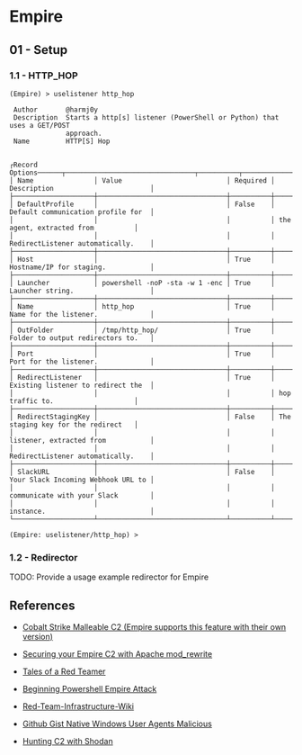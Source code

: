 # Empire

## 01 - Setup

### 1.1 - HTTP_HOP

```
(Empire) > uselistener http_hop

 Author       @harmj0y                                                              
 Description  Starts a http[s] listener (PowerShell or Python) that uses a GET/POST 
              approach.                                                             
 Name         HTTP[S] Hop                                                           


┌Record Options──────┬────────────────────────────────┬──────────┬────────────────────────────────────┐
│ Name               │ Value                          │ Required │ Description                        │
├────────────────────┼────────────────────────────────┼──────────┼────────────────────────────────────┤
│ DefaultProfile     │                                │ False    │ Default communication profile for  │
│                    │                                │          │ the agent, extracted from          │
│                    │                                │          │ RedirectListener automatically.    │
├────────────────────┼────────────────────────────────┼──────────┼────────────────────────────────────┤
│ Host               │                                │ True     │ Hostname/IP for staging.           │
├────────────────────┼────────────────────────────────┼──────────┼────────────────────────────────────┤
│ Launcher           │ powershell -noP -sta -w 1 -enc │ True     │ Launcher string.                   │
├────────────────────┼────────────────────────────────┼──────────┼────────────────────────────────────┤
│ Name               │ http_hop                       │ True     │ Name for the listener.             │
├────────────────────┼────────────────────────────────┼──────────┼────────────────────────────────────┤
│ OutFolder          │ /tmp/http_hop/                 │ True     │ Folder to output redirectors to.   │
├────────────────────┼────────────────────────────────┼──────────┼────────────────────────────────────┤
│ Port               │                                │ True     │ Port for the listener.             │
├────────────────────┼────────────────────────────────┼──────────┼────────────────────────────────────┤
│ RedirectListener   │                                │ True     │ Existing listener to redirect the  │
│                    │                                │          │ hop traffic to.                    │
├────────────────────┼────────────────────────────────┼──────────┼────────────────────────────────────┤
│ RedirectStagingKey │                                │ False    │ The staging key for the redirect   │
│                    │                                │          │ listener, extracted from           │
│                    │                                │          │ RedirectListener automatically.    │
├────────────────────┼────────────────────────────────┼──────────┼────────────────────────────────────┤
│ SlackURL           │                                │ False    │ Your Slack Incoming Webhook URL to │
│                    │                                │          │ communicate with your Slack        │
│                    │                                │          │ instance.                          │
└────────────────────┴────────────────────────────────┴──────────┴────────────────────────────────────┘

(Empire: uselistener/http_hop) >
```

### 1.2 - Redirector

TODO: Provide a usage example redirector for Empire

## References

- [Cobalt Strike Malleable C2 (Empire supports this feature with their own version)](https://hstechdocs.helpsystems.com/manuals/cobaltstrike/current/userguide/content/topics/malleable-c2_main.htm)

- [Securing your Empire C2 with Apache mod_rewrite](https://thevivi.net/blog/infrastructure/2017-11-03-securing-your-empire-c2-with-apache-mod-rewrite/)

- [Tales of a Red Teamer](https://holdmybeersecurity.com/2018/04/30/tales-of-a-red-teamer-ub-2018/)

- [Beginning Powershell Empire Attack](https://www.securitynik.com/2022/02/beginning-powershell-empire-attack-in.html)

- [Red-Team-Infrastructure-Wiki](https://github.com/bluscreenofjeff/Red-Team-Infrastructure-Wiki)

- [Github Gist Native Windows User Agents Malicious](https://gist.github.com/GossiTheDog/77527a34cdecb0ad840910c0beb8ba41)

- [Hunting C2 with Shodan](https://michaelkoczwara.medium.com/hunting-c2-with-shodan-223ca250d06f)